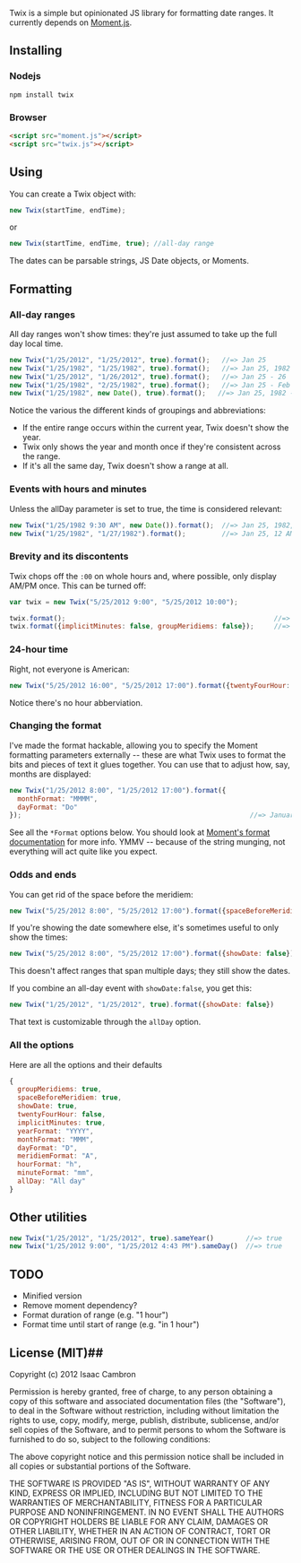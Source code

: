 Twix is a simple but opinionated JS library for formatting date ranges. It currently depends on [Moment.js](http://momentjs.com/).

## Installing ##

### Nodejs ###

    npm install twix

### Browser ###

```html
<script src="moment.js"></script>
<script src="twix.js"></script>
```

## Using ##

You can create a Twix object with:

```js
new Twix(startTime, endTime);
```

or

```js
new Twix(startTime, endTime, true); //all-day range
```

The dates can be parsable strings, JS Date objects, or Moments.

## Formatting ##

### All-day ranges ###

All day ranges won't show times: they're just assumed to take up the full day local time.

```js
new Twix("1/25/2012", "1/25/2012", true).format();   //=> Jan 25
new Twix("1/25/1982", "1/25/1982", true).format();   //=> Jan 25, 1982
new Twix("1/25/2012", "1/26/2012", true).format();   //=> Jan 25 - 26
new Twix("1/25/1982", "2/25/1982", true).format();   //=> Jan 25 - Feb 25, 1982
new Twix("1/25/1982", new Date(), true).format();   //=> Jan 25, 1982 - Jan 9, 2012
```

Notice the various the different kinds of groupings and abbreviations:
 * If the entire range occurs within the current year, Twix doesn't show the year.
 * Twix only shows the year and month once if they're consistent across the range.
 * If it's all the same day, Twix doesn't show a range at all.

### Events with hours and minutes ###

Unless the allDay parameter is set to true, the time is considered relevant:

```js
new Twix("1/25/1982 9:30 AM", new Date()).format();  //=> Jan 25, 1982, 9:30 AM - Jan 9, 2012, 3:05 AM
new Twix("1/25/1982", "1/27/1982").format();         //=> Jan 25, 12 AM - Jan 27, 12 AM, 1982
```

### Brevity and its discontents ###

Twix chops off the `:00` on whole hours and, where possible, only display AM/PM once. This can be turned off:

```js
var twix = new Twix("5/25/2012 9:00", "5/25/2012 10:00");

twix.format();                                                    //=> May 25, 9 - 10 AM
twix.format({implicitMinutes: false, groupMeridiems: false});     //=> May 25, 9:00 AM - 10:00 AM
```

### 24-hour time ###

Right, not everyone is American:

```js
new Twix("5/25/2012 16:00", "5/25/2012 17:00").format({twentyFourHour: true});  //=> May 25, 16:00 - 17:00.
```

Notice there's no hour abberviation.

### Changing the format ###

I've made the format hackable, allowing you to specify the Moment formatting parameters externally -- these are what Twix uses to format the bits and pieces of text it glues together. You can use that to adjust how, say, months are displayed:

```js
new Twix("1/25/2012 8:00", "1/25/2012 17:00").format({
  monthFormat: "MMMM",
  dayFormat: "Do"
});                                                         //=> January 25th, 8 AM - 5 PM
```

See all the `*Format` options below. You should look at [Moment's format documentation](http://momentjs.com/docs/#/display/format) for more info. YMMV -- because of the string munging, not everything will act quite like you expect.

### Odds and ends ###

You can get rid of the space before the meridiem:

```js
new Twix("5/25/2012 8:00", "5/25/2012 17:00").format({spaceBeforeMeridiem: false})  //=> May 25, 8AM - 5PM
```

If you're showing the date somewhere else, it's sometimes useful to only show the times:

```js
new Twix("5/25/2012 8:00", "5/25/2012 17:00").format({showDate: false})            //=> 8 AM - 5 PM
```

This doesn't affect ranges that span multiple days; they still show the dates.

If you combine an all-day event with `showDate:false`, you get this:

```js
new Twix("1/25/2012", "1/25/2012", true).format({showDate: false})                //=> All day
```

That text is customizable through the `allDay` option.

### All the options ###

Here are all the options and their defaults

```js
{
  groupMeridiems: true,
  spaceBeforeMeridiem: true,
  showDate: true,
  twentyFourHour: false,
  implicitMinutes: true,
  yearFormat: "YYYY",
  monthFormat: "MMM",
  dayFormat: "D",
  meridiemFormat: "A",
  hourFormat: "h",
  minuteFormat: "mm",
  allDay: "All day"
}
```

## Other utilities ##

```js
new Twix("1/25/2012", "1/25/2012", true).sameYear()        //=> true
new Twix("1/25/2012 9:00", "1/25/2012 4:43 PM").sameDay()  //=> true
```

## TODO ##

 * Minified version
 * Remove moment dependency?
 * Format duration of range (e.g. "1 hour")
 * Format time until start of range (e.g. "in 1 hour")

## License (MIT)##

Copyright (c) 2012 Isaac Cambron

Permission is hereby granted, free of charge, to any person obtaining a copy of this software and associated documentation files (the "Software"), to deal in the Software without restriction, including without limitation the rights to use, copy, modify, merge, publish, distribute, sublicense, and/or sell copies of the Software, and to permit persons to whom the Software is furnished to do so, subject to the following conditions:

The above copyright notice and this permission notice shall be included in all copies or substantial portions of the Software.

THE SOFTWARE IS PROVIDED "AS IS", WITHOUT WARRANTY OF ANY KIND, EXPRESS OR IMPLIED, INCLUDING BUT NOT LIMITED TO THE WARRANTIES OF MERCHANTABILITY, FITNESS FOR A PARTICULAR PURPOSE AND NONINFRINGEMENT. IN NO EVENT SHALL THE AUTHORS OR COPYRIGHT HOLDERS BE LIABLE FOR ANY CLAIM, DAMAGES OR OTHER LIABILITY, WHETHER IN AN ACTION OF CONTRACT, TORT OR OTHERWISE, ARISING FROM, OUT OF OR IN CONNECTION WITH THE SOFTWARE OR THE USE OR OTHER DEALINGS IN THE SOFTWARE.